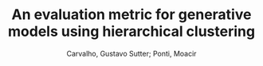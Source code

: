 ---
paperId: 40
author: Carvalho, Gustavo Sutter; Ponti, Moacir
title: An evaluation metric for generative models using hierarchical clustering
pdf: Carvalho_Long_40.pdf
poster: Carvalho_Long_40.png
alt: --
type: Oral
topic: Deep Learning
link: --
conference: neurips
year: 2020
tags: neurips-2020
---